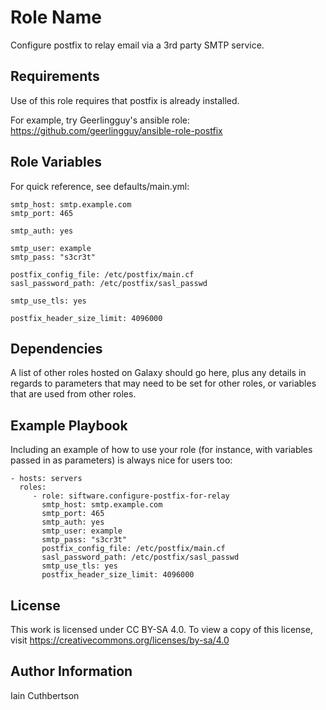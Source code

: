 Role Name
=========

Configure postfix to relay email via a 3rd party SMTP service.

Requirements
------------

Use of this role requires that postfix is already installed.

For example, try Geerlingguy's ansible role: https://github.com/geerlingguy/ansible-role-postfix

Role Variables
--------------

For quick reference, see defaults/main.yml:

    smtp_host: smtp.example.com
    smtp_port: 465
    
    smtp_auth: yes
    
    smtp_user: example
    smtp_pass: "s3cr3t"
    
    postfix_config_file: /etc/postfix/main.cf
    sasl_password_path: /etc/postfix/sasl_passwd
    
    smtp_use_tls: yes
    
    postfix_header_size_limit: 4096000


Dependencies
------------

A list of other roles hosted on Galaxy should go here, plus any details in regards to parameters that may need to be set for other roles, or variables that are used from other roles.

Example Playbook
----------------

Including an example of how to use your role (for instance, with variables passed in as parameters) is always nice for users too:

    - hosts: servers
      roles:
         - role: siftware.configure-postfix-for-relay
           smtp_host: smtp.example.com
           smtp_port: 465
           smtp_auth: yes
           smtp_user: example
           smtp_pass: "s3cr3t"
           postfix_config_file: /etc/postfix/main.cf
           sasl_password_path: /etc/postfix/sasl_passwd
           smtp_use_tls: yes
           postfix_header_size_limit: 4096000

License
-------

This work is licensed under CC BY-SA 4.0. To view a copy of this license, visit https://creativecommons.org/licenses/by-sa/4.0 

Author Information
------------------

Iain Cuthbertson
